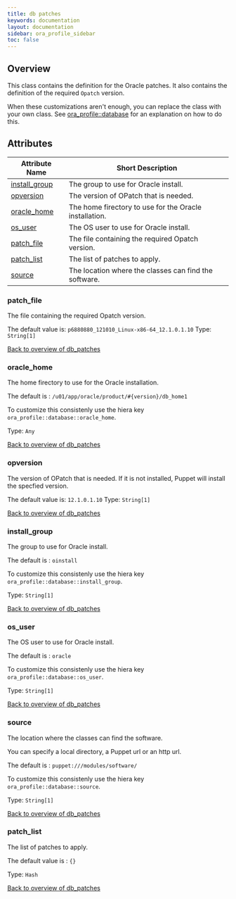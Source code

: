 ```yaml
---
title: db patches
keywords: documentation
layout: documentation
sidebar: ora_profile_sidebar
toc: false
---
```

## Overview

This class contains the definition for the Oracle patches. It also contains the definition of the required `Opatch` version.

When these customizations aren't enough, you can replace the class with your own class. See [ora_profile::database](./database.html) for an explanation on how to do this.





## Attributes



Attribute Name                             | Short Description                                      |
------------------------------------------ | ------------------------------------------------------ |
[install_group](#db_patches_install_group) | The group to use for Oracle install.                   |
[opversion](#db_patches_opversion)         | The version of OPatch that is needed.                  |
[oracle_home](#db_patches_oracle_home)     | The home firectory to use for the Oracle installation. |
[os_user](#db_patches_os_user)             | The OS user to use for Oracle install.                 |
[patch_file](#db_patches_patch_file)       | The file containing the required Opatch version.       |
[patch_list](#db_patches_patch_list)       | The list of patches to apply.                          |
[source](#db_patches_source)               | The location where the classes can find the software.  |




### patch_file<a name='db_patches_patch_file'>

The file containing the required Opatch version.

The default value is: `p6880880_121010_Linux-x86-64_12.1.0.1.10`
Type: `String[1]`



[Back to overview of db_patches](#attributes)

### oracle_home<a name='db_patches_oracle_home'>

The home firectory to use for the Oracle installation.

The default is : `/u01/app/oracle/product/#{version}/db_home1`

To customize this consistenly use the hiera key `ora_profile::database::oracle_home`.


Type: `Any`



[Back to overview of db_patches](#attributes)

### opversion<a name='db_patches_opversion'>

The version of OPatch that is needed. If it is not installed, Puppet will install the specfied version.

The default value is: `12.1.0.1.10`
Type: `String[1]`



[Back to overview of db_patches](#attributes)

### install_group<a name='db_patches_install_group'>

The group to use for Oracle install.

The default is : `oinstall`

To customize this consistenly use the hiera key `ora_profile::database::install_group`.

Type: `String[1]`



[Back to overview of db_patches](#attributes)

### os_user<a name='db_patches_os_user'>

The OS user to use for Oracle install.

The default is : `oracle`

To customize this consistenly use the hiera key `ora_profile::database::os_user`.

Type: `String[1]`



[Back to overview of db_patches](#attributes)

### source<a name='db_patches_source'>

The location where the classes can find the software. 

You can specify a local directory, a Puppet url or an http url.

The default is : `puppet:///modules/software/`

To customize this consistenly use the hiera key `ora_profile::database::source`.

Type: `String[1]`



[Back to overview of db_patches](#attributes)

### patch_list<a name='db_patches_patch_list'>

The list of patches to apply.

The default value is : `{}`


Type: `Hash`



[Back to overview of db_patches](#attributes)
